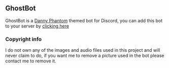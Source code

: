 [invite_link]: https://bots.discord.pw/bots/397297702150602752
[DP_link]: http://dannyphantom.wikia.com/wiki/Danny_Phantom_Wiki
## GhostBot

GhostBot is a [Danny Phantom][DP_link] themed bot for Discord, you can add this bot to your server by [clicking here][invite_link]

### Copyright info
I do not own any of the images and audio files used in this project and will never claim to do, if you want me to remove 
a picture used in the bot please contact me to remove it.
